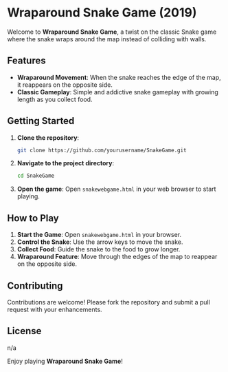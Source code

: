 # Wraparound Snake Game (2019)

Welcome to **Wraparound Snake Game**, a twist on the classic Snake game where the snake wraps around the map instead of colliding with walls.

## Features

- **Wraparound Movement**: When the snake reaches the edge of the map, it reappears on the opposite side.
- **Classic Gameplay**: Simple and addictive snake gameplay with growing length as you collect food.

## Getting Started

1. **Clone the repository**:
   ```bash
   git clone https://github.com/yourusername/SnakeGame.git
   ```
2. **Navigate to the project directory**:
   ```bash
   cd SnakeGame
   ```
3. **Open the game**:
   Open `snakewebgame.html` in your web browser to start playing.

## How to Play

1. **Start the Game**: Open `snakewebgame.html` in your browser.
2. **Control the Snake**: Use the arrow keys to move the snake.
3. **Collect Food**: Guide the snake to the food to grow longer.
4. **Wraparound Feature**: Move through the edges of the map to reappear on the opposite side.

## Contributing

Contributions are welcome! Please fork the repository and submit a pull request with your enhancements.

## License

n/a


Enjoy playing **Wraparound Snake Game**!

